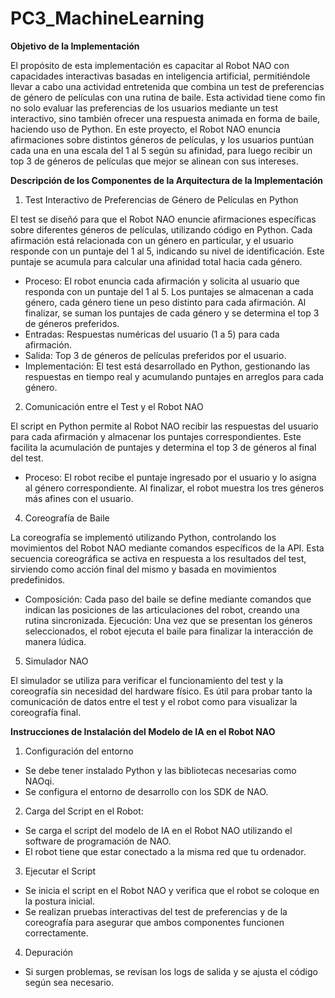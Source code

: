 # PC3_MachineLearning

**Objetivo de la Implementación**

El propósito de esta implementación es capacitar al Robot NAO con capacidades interactivas basadas en inteligencia artificial, permitiéndole llevar a cabo una actividad entretenida que combina un test de preferencias de género de películas con una rutina de baile. Esta actividad tiene como fin no solo evaluar las preferencias de los usuarios mediante un test interactivo, sino también ofrecer una respuesta animada en forma de baile, haciendo uso de Python. En este proyecto, el Robot NAO enuncia afirmaciones sobre distintos géneros de películas, y los usuarios puntúan cada una en una escala del 1 al 5 según su afinidad, para luego recibir un top 3 de géneros de películas que mejor se alinean con sus intereses.

**Descripción de los Componentes de la Arquitectura de la Implementación**

1. Test Interactivo de Preferencias de Género de Películas en Python
   
El test se diseñó para que el Robot NAO enuncie afirmaciones específicas sobre diferentes géneros de películas, utilizando código en Python. Cada afirmación está relacionada con un género en particular, y el usuario responde con un puntaje del 1 al 5, indicando su nivel de identificación. Este puntaje se acumula para calcular una afinidad total hacia cada género.
- Proceso:
El robot enuncia cada afirmación y solicita al usuario que responda con un puntaje del 1 al 5.
Los puntajes se almacenan a cada género, cada género tiene un peso distinto para cada afirmación.
Al finalizar, se suman los puntajes de cada género y se determina el top 3 de géneros preferidos.
- Entradas: Respuestas numéricas del usuario (1 a 5) para cada afirmación.
- Salida: Top 3 de géneros de películas preferidos por el usuario.
- Implementación: El test está desarrollado en Python, gestionando las respuestas en tiempo real y acumulando puntajes en arreglos para cada género.

2. Comunicación entre el Test y el Robot NAO
   
El script en Python permite al Robot NAO recibir las respuestas del usuario para cada afirmación y almacenar los puntajes correspondientes. Este facilita la acumulación de puntajes y determina el top 3 de géneros al final del test.
- Proceso:
El robot recibe el puntaje ingresado por el usuario y lo asigna al género correspondiente.
Al finalizar, el robot muestra los tres géneros más afines con el usuario.

4. Coreografía de Baile
   
La coreografía se implementó utilizando Python, controlando los movimientos del Robot NAO mediante comandos específicos de la API. Esta secuencia coreográfica se activa en respuesta a los resultados del test, sirviendo como acción final del mismo y basada en movimientos predefinidos.
- Composición: Cada paso del baile se define mediante comandos que indican las posiciones de las articulaciones del robot, creando una rutina sincronizada.
Ejecución: Una vez que se presentan los géneros seleccionados, el robot ejecuta el baile para finalizar la interacción de manera lúdica.

5. Simulador NAO
   
El simulador se utiliza para verificar el funcionamiento del test y la coreografía sin necesidad del hardware físico. Es útil para probar tanto la comunicación de datos entre el test y el robot como para visualizar la coreografía final.

**Instrucciones de Instalación del Modelo de IA en el Robot NAO**

1. Configuración del entorno
- Se debe tener instalado Python y las bibliotecas necesarias como NAOqi.
- Se configura el entorno de desarrollo con los SDK de NAO.
  
2. Carga del Script en el Robot:
- Se carga el script del modelo de IA en el Robot NAO utilizando el software de programación de NAO.
- El robot tiene que estar conectado a la misma red que tu ordenador.
  
3. Ejecutar el Script
- Se inicia el script en el Robot NAO y verifica que el robot se coloque en la postura inicial.
- Se realizan pruebas interactivas del test de preferencias y de la coreografía para asegurar que ambos componentes funcionen correctamente.

4. Depuración
- Si surgen problemas, se revisan los logs de salida y se ajusta el código según sea necesario.
